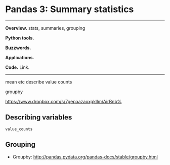 # Pandas 3: Summary statistics 

---
**Overview.**  stats, summaries, grouping 

**Python tools.**  

**Buzzwords.**  

**Applications.** 

**Code.** Link.  

---


mean etc 
describe
value counts 

groupby 

https://www.dropbox.com/s/7gepaazaoxgkllm/AirBnb%

## Describing variables 

`value_counts`


## Grouping 


* Groupby:  http://pandas.pydata.org/pandas-docs/stable/groupby.html

